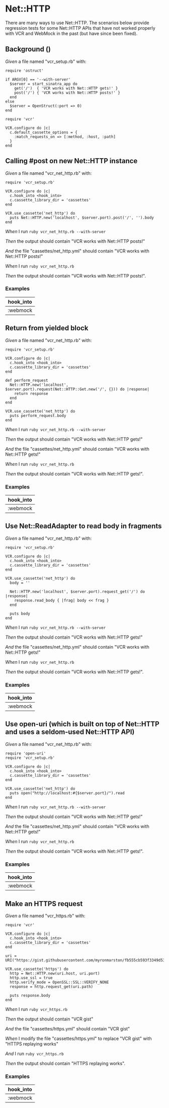 # Net::HTTP

There are many ways to use Net::HTTP.  The scenarios below provide regression
  tests for some Net::HTTP APIs that have not worked properly with VCR and
  WebMock in the past (but have since been fixed).

## Background ()

_Given_ a file named "vcr_setup.rb" with:

```
require 'ostruct'

if ARGV[0] == '--with-server'
  $server = start_sinatra_app do
    get('/')  { 'VCR works with Net::HTTP gets!' }
    post('/') { 'VCR works with Net::HTTP posts!' }
  end
else
  $server = OpenStruct(:port => 0)
end

require 'vcr'

VCR.configure do |c|
  c.default_cassette_options = {
    :match_requests_on => [:method, :host, :path]
  }
end
```

## Calling #post on new Net::HTTP instance

_Given_ a file named "vcr_net_http.rb" with:

```
require 'vcr_setup.rb'

VCR.configure do |c|
  c.hook_into <hook_into>
  c.cassette_library_dir = 'cassettes'
end

VCR.use_cassette('net_http') do
  puts Net::HTTP.new('localhost', $server.port).post('/', '').body
end
```

_When_ I run `ruby vcr_net_http.rb --with-server`

_Then_ the output should contain "VCR works with Net::HTTP posts!"

_And_ the file "cassettes/net_http.yml" should contain "VCR works with Net::HTTP posts!"

_When_ I run `ruby vcr_net_http.rb`

_Then_ the output should contain "VCR works with Net::HTTP posts!".

### Examples

| hook_into |
|-----------|
| :webmock  |

## Return from yielded block

_Given_ a file named "vcr_net_http.rb" with:

```
require 'vcr_setup.rb'

VCR.configure do |c|
  c.hook_into <hook_into>
  c.cassette_library_dir = 'cassettes'
end

def perform_request
  Net::HTTP.new('localhost', $server.port).request(Net::HTTP::Get.new('/', {})) do |response|
    return response
  end
end

VCR.use_cassette('net_http') do
  puts perform_request.body
end
```

_When_ I run `ruby vcr_net_http.rb --with-server`

_Then_ the output should contain "VCR works with Net::HTTP gets!"

_And_ the file "cassettes/net_http.yml" should contain "VCR works with Net::HTTP gets!"

_When_ I run `ruby vcr_net_http.rb`

_Then_ the output should contain "VCR works with Net::HTTP gets!".

### Examples

| hook_into |
|-----------|
| :webmock  |

## Use Net::ReadAdapter to read body in fragments

_Given_ a file named "vcr_net_http.rb" with:

```
require 'vcr_setup.rb'

VCR.configure do |c|
  c.hook_into <hook_into>
  c.cassette_library_dir = 'cassettes'
end

VCR.use_cassette('net_http') do
  body = ''

  Net::HTTP.new('localhost', $server.port).request_get('/') do |response|
    response.read_body { |frag| body << frag }
  end

  puts body
end
```

_When_ I run `ruby vcr_net_http.rb --with-server`

_Then_ the output should contain "VCR works with Net::HTTP gets!"

_And_ the file "cassettes/net_http.yml" should contain "VCR works with Net::HTTP gets!"

_When_ I run `ruby vcr_net_http.rb`

_Then_ the output should contain "VCR works with Net::HTTP gets!".

### Examples

| hook_into |
|-----------|
| :webmock  |

## Use open-uri (which is built on top of Net::HTTP and uses a seldom-used Net::HTTP API)

_Given_ a file named "vcr_net_http.rb" with:

```
require 'open-uri'
require 'vcr_setup.rb'

VCR.configure do |c|
  c.hook_into <hook_into>
  c.cassette_library_dir = 'cassettes'
end

VCR.use_cassette('net_http') do
  puts open("http://localhost:#{$server.port}/").read
end
```

_When_ I run `ruby vcr_net_http.rb --with-server`

_Then_ the output should contain "VCR works with Net::HTTP gets!"

_And_ the file "cassettes/net_http.yml" should contain "VCR works with Net::HTTP gets!"

_When_ I run `ruby vcr_net_http.rb`

_Then_ the output should contain "VCR works with Net::HTTP gets!".

### Examples

| hook_into |
|-----------|
| :webmock  |

## Make an HTTPS request

_Given_ a file named "vcr_https.rb" with:

```
require 'vcr'

VCR.configure do |c|
  c.hook_into <hook_into>
  c.cassette_library_dir = 'cassettes'
end

uri = URI("https://gist.githubusercontent.com/myronmarston/fb555cb593f3349d53af/raw/6921dd638337d3f6a51b0e02e7f30e3c414f70d6/vcr_gist")

VCR.use_cassette('https') do
  http = Net::HTTP.new(uri.host, uri.port)
  http.use_ssl = true
  http.verify_mode = OpenSSL::SSL::VERIFY_NONE
  response = http.request_get(uri.path)

  puts response.body
end
```

_When_ I run `ruby vcr_https.rb`

_Then_ the output should contain "VCR gist"

_And_ the file "cassettes/https.yml" should contain "VCR gist"

_When_ I modify the file "cassettes/https.yml" to replace "VCR gist" with "HTTPS replaying works"

_And_ I run `ruby vcr_https.rb`

_Then_ the output should contain "HTTPS replaying works".

### Examples

| hook_into |
|-----------|
| :webmock  |

